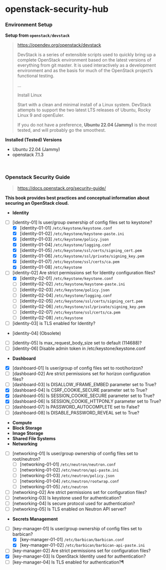 # openstack-security-hub

### Environment Setup

**Setup from `openstack/devstack`**

> <https://opendev.org/openstack/devstack>
>
> DevStack is a series of extensible scripts used to quickly bring up a complete OpenStack environment based on the latest versions of everything from git master. It is used interactively as a development environment and as the basis for much of the OpenStack project’s functional testing.
>
> ...
>
> Install Linux
>
> Start with a clean and minimal install of a Linux system. DevStack attempts to support the two latest LTS releases of Ubuntu, Rocky Linux 9 and openEuler.
>
> If you do not have a preference, **Ubuntu 22.04 (Jammy)** is the most tested, and will probably go the smoothest.

**Installed (Tested) Versions**

- Ubuntu 22.04 (Jammy)
- openstack 7.1.3

<br/>

### Openstack Security Guide

> <https://docs.openstack.org/security-guide/>

**This book provides best practices and conceptual information about securing an OpenStack cloud.**

- **Identity**
- [ ] [identity-01] Is user/group ownership of config files set to keystone?
  - [x] [identity-01-01] `/etc/keystone/keystone.conf`
  - [x] [identity-01-02] `/etc/keystone/keystone-paste.ini`
  - [x] [identity-01-03] `/etc/keystone/policy.json`
  - [x] [identity-01-04] `/etc/keystone/logging.conf`
  - [x] [identity-01-05] `/etc/keystone/ssl/certs/signing_cert.pem`
  - [x] [identity-01-06] `/etc/keystone/ssl/private/signing_key.pem`
  - [x] [identity-01-07] `/etc/keystone/ssl/certs/ca.pem`
  - [x] [identity-01-08] `/etc/keystone`
- [ ] [identity-02] Are strict permissions set for Identity configuration files?
  - [x] [identity-02-01] `/etc/keystone/keystone.conf`
  - [ ] [identity-02-02] `/etc/keystone/keystone-paste.ini`
  - [ ] [identity-02-03] `/etc/keystone/policy.json`
  - [ ] [identity-02-04] `/etc/keystone/logging.conf`
  - [ ] [identity-02-05] `/etc/keystone/ssl/certs/signing_cert.pem`
  - [ ] [identity-02-06] `/etc/keystone/ssl/private/signing_key.pem`
  - [ ] [identity-02-07] `/etc/keystone/ssl/certs/ca.pem`
  - [ ] [identity-02-08] `/etc/keystone`
- [ ] [identity-03] is TLS enabled for Identity?
- [identity-04] (Obsolete)
- [ ] [identity-05] Is max_request_body_size set to default (114688)?
- [ ] [identity-06] Disable admin token in /etc/keystone/keystone.conf
- **Dashboard**
- [x] [dashboard-01] Is user/group of config files set to root/horizon?
- [ ] [dashboard-02] Are strict permissions set for horizon configuration files?
- [ ] [dashboard-03] Is DISALLOW_IFRAME_EMBED parameter set to True?
- [x] [dashboard-04] Is CSRF_COOKIE_SECURE parameter set to True?
- [x] [dashboard-05] Is SESSION_COOKIE_SECURE parameter set to True?
- [x] [dashboard-06] Is SESSION_COOKIE_HTTPONLY parameter set to True?
- [ ] [dashboard-07] Is PASSWORD_AUTOCOMPLETE set to False?
- [ ] [dashboard-08] Is DISABLE_PASSWORD_REVEAL set to True?
- **Compute**
- **Block Storage**
- **Image Storage**
- **Shared File Systems**
- **Networking**
- [ ] [networking-01] Is user/group ownership of config files set to root/neutron?
  - [ ] [networking-01-01] `/etc/neutron/neutron.conf`
  - [ ] [networking-01-02] `/etc/neutron/api-paste.ini`
  - [ ] [networking-01-03] `/etc/neutron/policy.json`
  - [ ] [networking-01-04] `/etc/neutron/rootwrap.conf`
  - [ ] [networking-01-05] `/etc/neutron`
- [ ] [networking-02] Are strict permissions set for configuration files?
- [ ] [networking-03] Is keystone used for authentication?
- [ ] [networking-04] Is secure protocol used for authentication?
- [ ] [networking-05] Is TLS enabled on Neutron API server?
- **Secrets Management**
- [ ] [key-manager-01] Is user/group ownership of config files set to barbican?
  - [x] [key-manager-01-01] `/etc/barbican/barbican.conf`
  - [x] [key-manager-01-02] `/etc/barbican/barbican-api-paste.ini`
- [ ] [key-manager-02] Are strict permissions set for configuration files?
- [x] [key-manager-03] Is OpenStack Identity used for authentication?
- [ ] [key-manager-04] Is TLS enabled for authentication?¶
